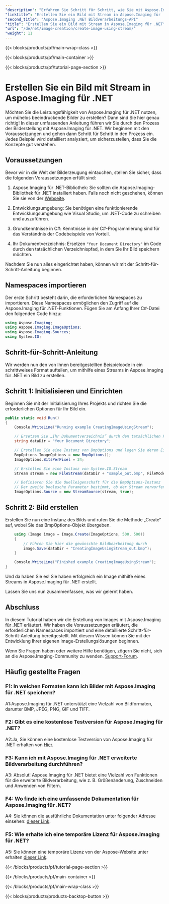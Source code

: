 ```yaml
---
"description": "Erfahren Sie Schritt für Schritt, wie Sie mit Aspose.Imaging für .NET Bilder per Stream erstellen. Umfassende Anleitung, Voraussetzungen und FAQs inklusive."
"linktitle": "Erstellen Sie ein Bild mit Stream in Aspose.Imaging für .NET"
"second_title": "Aspose.Imaging .NET Bildverarbeitungs-API"
"title": "Erstellen Sie ein Bild mit Stream in Aspose.Imaging für .NET"
"url": "/de/net/image-creation/create-image-using-stream/"
"weight": 11
---
```


{{< blocks/products/pf/main-wrap-class >}}

{{< blocks/products/pf/main-container >}}

{{< blocks/products/pf/tutorial-page-section >}}

# Erstellen Sie ein Bild mit Stream in Aspose.Imaging für .NET

Möchten Sie die Leistungsfähigkeit von Aspose.Imaging für .NET nutzen, um mühelos beeindruckende Bilder zu erstellen? Dann sind Sie hier genau richtig! In dieser umfassenden Anleitung führen wir Sie durch den Prozess der Bilderstellung mit Aspose.Imaging für .NET. Wir beginnen mit den Voraussetzungen und gehen dann Schritt für Schritt in den Prozess ein. Jedes Beispiel wird detailliert analysiert, um sicherzustellen, dass Sie die Konzepte gut verstehen.

## Voraussetzungen

Bevor wir in die Welt der Bilderzeugung eintauchen, stellen Sie sicher, dass die folgenden Voraussetzungen erfüllt sind:

1. Aspose.Imaging für .NET-Bibliothek: Sie sollten die Aspose.Imaging-Bibliothek für .NET installiert haben. Falls noch nicht geschehen, können Sie sie von der [Webseite](https://releases.aspose.com/imaging/net/).

2. Entwicklungsumgebung: Sie benötigen eine funktionierende Entwicklungsumgebung wie Visual Studio, um .NET-Code zu schreiben und auszuführen.

3. Grundkenntnisse in C#: Kenntnisse in der C#-Programmierung sind für das Verständnis der Codebeispiele von Vorteil.

4. Ihr Dokumentverzeichnis: Ersetzen `"Your Document Directory"` im Code durch den tatsächlichen Verzeichnispfad, in dem Sie Ihr Bild speichern möchten.

Nachdem Sie nun alles eingerichtet haben, können wir mit der Schritt-für-Schritt-Anleitung beginnen.

## Namespaces importieren

Der erste Schritt besteht darin, die erforderlichen Namespaces zu importieren. Diese Namespaces ermöglichen den Zugriff auf die Aspose.Imaging für .NET-Funktionen. Fügen Sie am Anfang Ihrer C#-Datei den folgenden Code hinzu:

```csharp
using Aspose.Imaging;
using Aspose.Imaging.ImageOptions;
using Aspose.Imaging.Sources;
using System.IO;
```

## Schritt-für-Schritt-Anleitung

Wir werden nun den von Ihnen bereitgestellten Beispielcode in ein schrittweises Format aufteilen, um mithilfe eines Streams in Aspose.Imaging für .NET ein Bild zu erstellen.

## Schritt 1: Initialisieren und Einrichten

Beginnen Sie mit der Initialisierung Ihres Projekts und richten Sie die erforderlichen Optionen für Ihr Bild ein.

```csharp
public static void Run()
{
    Console.WriteLine("Running example CreatingImageUsingStream");

    // Ersetzen Sie „Ihr Dokumentverzeichnis“ durch den tatsächlichen Pfad zu Ihrem Dokumentverzeichnis.
    string dataDir = "Your Document Directory";

    // Erstellen Sie eine Instanz von BmpOptions und legen Sie deren Eigenschaften fest
    BmpOptions ImageOptions = new BmpOptions();
    ImageOptions.BitsPerPixel = 24;

    // Erstellen Sie eine Instanz von System.IO.Stream
    Stream stream = new FileStream(dataDir + "sample_out.bmp", FileMode.Create);

    // Definieren Sie die Quelleigenschaft für die BmpOptions-Instanz
    // Der zweite boolesche Parameter bestimmt, ob der Stream verworfen wird, sobald er den Gültigkeitsbereich verlässt.
    ImageOptions.Source = new StreamSource(stream, true);
```

## Schritt 2: Bild erstellen

Erstellen Sie nun eine Instanz des Bilds und rufen Sie die Methode „Create“ auf, wobei Sie das BmpOptions-Objekt übergeben.

```csharp
    using (Image image = Image.Create(ImageOptions, 500, 500))
    {
        // Führen Sie hier die gewünschte Bildbearbeitung durch
        image.Save(dataDir + "CreatingImageUsingStream_out.bmp");
    }

    Console.WriteLine("Finished example CreatingImageUsingStream");
}
```

Und da haben Sie es! Sie haben erfolgreich ein Image mithilfe eines Streams in Aspose.Imaging für .NET erstellt.

Lassen Sie uns nun zusammenfassen, was wir gelernt haben.

## Abschluss

In diesem Tutorial haben wir die Erstellung von Images mit Aspose.Imaging für .NET erläutert. Wir haben die Voraussetzungen erläutert, die erforderlichen Namespaces importiert und eine detaillierte Schritt-für-Schritt-Anleitung bereitgestellt. Mit diesem Wissen können Sie mit der Entwicklung Ihrer eigenen Image-Erstellungslösungen beginnen.

Wenn Sie Fragen haben oder weitere Hilfe benötigen, zögern Sie nicht, sich an die Aspose.Imaging-Community zu wenden. [Support-Forum](https://forum.aspose.com/).

## Häufig gestellte Fragen

### F1: In welchen Formaten kann ich Bilder mit Aspose.Imaging für .NET speichern?

A1:Aspose.Imaging für .NET unterstützt eine Vielzahl von Bildformaten, darunter BMP, JPEG, PNG, GIF und TIFF.

### F2: Gibt es eine kostenlose Testversion für Aspose.Imaging für .NET?

A2:Ja, Sie können eine kostenlose Testversion von Aspose.Imaging für .NET erhalten von [Hier](https://releases.aspose.com/).

### F3: Kann ich mit Aspose.Imaging für .NET erweiterte Bildverarbeitung durchführen?

A3: Absolut! Aspose.Imaging für .NET bietet eine Vielzahl von Funktionen für die erweiterte Bildverarbeitung, wie z. B. Größenänderung, Zuschneiden und Anwenden von Filtern.

### F4: Wo finde ich eine umfassende Dokumentation für Aspose.Imaging für .NET?

A4: Sie können die ausführliche Dokumentation unter folgender Adresse einsehen: [dieser Link](https://reference.aspose.com/imaging/net/).

### F5: Wie erhalte ich eine temporäre Lizenz für Aspose.Imaging für .NET?

A5: Sie können eine temporäre Lizenz von der Aspose-Website unter erhalten [dieser Link](https://purchase.aspose.com/temporary-license/).


{{< /blocks/products/pf/tutorial-page-section >}}

{{< /blocks/products/pf/main-container >}}

{{< /blocks/products/pf/main-wrap-class >}}

{{< blocks/products/products-backtop-button >}}